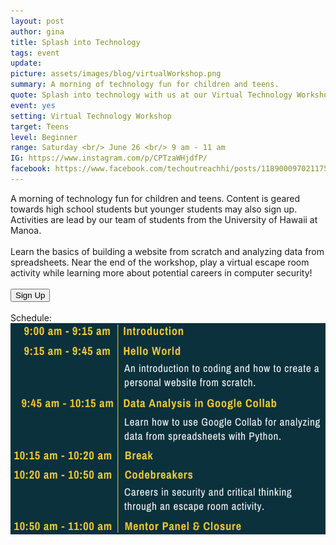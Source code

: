```yaml
---
layout: post
author: gina
title: Splash into Technology
tags: event
update:
picture: assets/images/blog/virtualWorkshop.png
summary: A morning of technology fun for children and teens.
quote: Splash into technology with us at our Virtual Technology Workshop!
event: yes
setting: Virtual Technology Workshop
target: Teens
level: Beginner
range: Saturday <br/> June 26 <br/> 9 am - 11 am
IG: https://www.instagram.com/p/CPTzaWHjdfP/
facebook: https://www.facebook.com/techoutreachhi/posts/118900097021175
---
```

A morning of technology fun for children and teens. Content is geared towards high school students but younger students may also sign up. Activities are lead by our team of students from the University of Hawaii at Manoa.
<br/>
<br/>
Learn the basics of building a website from scratch and analyzing data from spreadsheets. Near the end of the workshop, play a virtual escape room activity while learning more about potential careers in computer security!
<br/>
<br/>
<button type="button" name="button" onclick="window.open('http://bit.ly/torch-tech-workshop', '_blank')">Sign Up</button>
<br/>
<br/>
Schedule:
<img class="event-img" src="/assets/images/projects/schedule.png">
